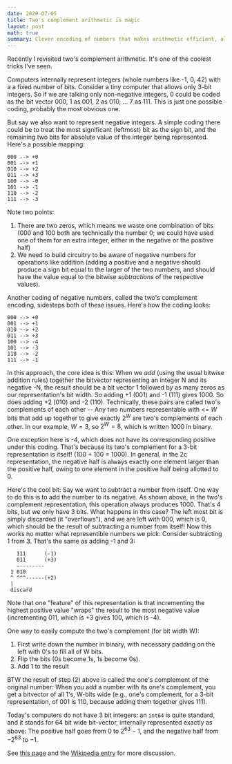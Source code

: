 ```yaml
---
date: 2020-07-05
title: Two's complement arithmetic is magic
layout: post
math: true
summary: Clever encoding of numbers that makes arithmetic efficient, always magical
---
```


Recently I revisited two's complement arithmetic. It's one of the coolest tricks
I've seen.

Computers internally represent integers (whole numbers like -1, 0, 42) with
a a fixed number of bits. Consider a tiny computer that allows only 3-bit
integers. So if we are talking only non-negative integers, 0 could be coded as
the bit vector 000, 1 as 001, 2 as 010, ... 7 as 111. This is just one possible
coding, probably the most obvious one.

But say we also want to represent negative integers. A simple coding there could
be to treat the most significant (leftmost) bit as the sign bit, and the
remaining two bits for absolute value of the integer being represented. Here's
a possible mapping:


    000 --> +0
    001 --> +1
    010 --> +2
    011 --> +3
    100 --> -0
    101 --> -1
    110 --> -2
    111 --> -3


Note two points:

1. There are two zeros, which means we waste one combination of bits (000 and
   100 both are technically the number 0; we could have used one of them for an
   extra integer, either in the negative or the positive half)
2. We need to build circuitry to be aware of negative numbers for operations
   like addition (adding a positive and a negative should produce a sign bit
   equal to the larger of the two numbers, and should have the value equal to
   the bitwise _subtractions_ of the respective values).


Another coding of negative numbers, called the two's complement encoding,
sidesteps both of these issues. Here's how the coding looks:


    000 --> +0
    001 --> +1
    010 --> +2
    011 --> +3
    100 --> -4
    101 --> -3
    110 --> -2
    111 --> -1


In this approach, the core idea is this: When we *add* (using the usual bitwise
addition rules) together the bitvector representing an integer N and its
negative -N, the result should be a bit vector 1 followed by as many zeros as
our representation's bit width. So adding +1 (001) and -1 (111) gives 1000. So
does adding +2 (010) and -2 (110). Technically, these pairs are called two's
complements of each other -- Any two numbers representable with <= $W$ bits
that add up together to give exactly $2^W$ are two's complements of each
other.  In our example, $W=3$, so $2^W = 8$, which is written 1000 in
binary.

One exception here is -4, which does not have its corresponding positive under
this coding. That's because its two's complement for a 3-bit representation is
itself! (100 + 100 = 1000). In general, in the 2c representation, the negative
half is always exactly one element larger than the positive half, owing to one
element in the positive half being allotted to 0.

Here's the cool bit: Say we want to subtract a number from itself. One way to do
this is to add the number to its negative. As shown above, in the two's
complement representation, this operation always produces 1000. That's 4 bits,
but we only have 3 bits. What happens in this case? The left most bit is simply
discarded (it "overflows"), and we are left with 000, which is 0, which should
be the result of subtracting a number from itself! Now this works no matter what
representible numbers we pick: Consider subtracting 1 from 3. That's the same as
adding -1 and 3:


       111      (-1)
       011      (+3)
       ---------
     1 010
     ^ ^^^------(+2)
     |
     discard


Note that one "feature" of this representation is that incrementing the highest
positive value "wraps" the result to the most negative value (incrementing 011,
which is +3 gives 100, which is -4).

One way to easily compute the two's complement (for bit width W):

1. First write down the number in binary, with necessary padding on the left with
  0's to fill all of W bits.
2. Flip the bits (0s become 1s, 1s become 0s).
3. Add 1 to the result

 BTW the result of step (2) above is called the one's complement of the original
 number: When you add a number with its one's complement, you get a bitvector of
 all 1's, W-bits wide (e.g., one's complement, for a 3-bit representation, of
 001 is 110, because adding them together gives 111).

Today's computers do not have 3 bit integers: an `int64` is quite standard, and
it stands for 64 bit wide bit-vector, internally represented exactly as above:
The positive half goes from $0$ to $2^{63} - 1$, and the negative half from
$-2^{63}$ to $-1$.

See [this page](https://www.cs.cornell.edu/~tomf/notes/cps104/twoscomp.html) and
the [Wikipedia entry](https://en.wikipedia.org/wiki/Two%27s_complement) for more
discussion.

